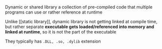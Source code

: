 Dynamic or shared library a collection of pre-compiled code that multiple programs can use or rather reference at runtime

Unlike [[static library]], dynamic library is not getting linked at compile time, but rather separate **executable gets loaded/referenced into memory and linked at runtime**, so it is not the part of the executable

They typically has `.DLL, .so, .dylib` extension